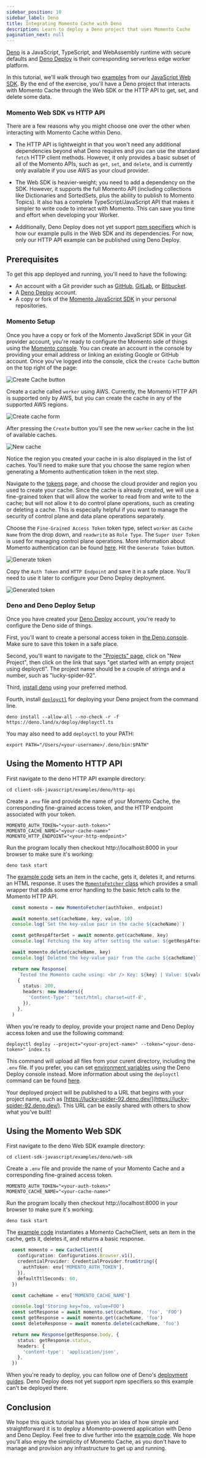 ```yaml
---
sidebar_position: 10
sidebar_label: Deno
title: Integrating Momento Cache with Deno
description: Learn to deploy a Deno project that uses Momento Cache
pagination_next: null
---
```


[Deno](https://deno.land/) is a JavaScript, TypeScript, and WebAssembly runtime with secure defaults and [Deno Deploy](https://deno.com/deploy) is their corresponding serverless edge worker platform.

In this tutorial, we'll walk through two [examples](https://github.com/momentohq/client-sdk-javascript/tree/main/examples/deno) from our [JavaScript Web SDK](https://github.com/momentohq/client-sdk-javascript). By the end of the exercise, you'll have a Deno project that interacts with Momento Cache through the Web SDK or the HTTP API to get, set, and delete some data.

### Momento Web SDK vs HTTP API

There are a few reasons why you might choose one over the other when interacting with Momento Cache within Deno.

- The HTTP API is lightweight in that you won't need any additional dependencies beyond what Deno requires and you can use the standard `fetch` HTTP client methods. However, it only provides a basic subset of all of the Momento APIs, such as `get`, `set`, and `delete`, and is currently only available if you use AWS as your cloud provider.

- The Web SDK is heavier-weight; you need to add a dependency on the SDK. However, it supports the full Momento API (including collections like Dictionaries and SortedSets, plus the ability to publish to Momento Topics). It also has a complete TypeScript/JavaScript API that makes it simpler to write code to interact with Momento. This can save you time and effort when developing your Worker.

- Additionally, Deno Deploy does not yet support [npm specifiers](https://deno.land/manual@v1.36.1/node/npm_specifiers) which is how our example pulls in the Web SDK and its dependencies. For now, only our HTTP API example can be published using Deno Deploy.

## Prerequisites

To get this app deployed and running, you'll need to have the following:

- An account with a Git provider such as [GitHub](https://github.com/), [GitLab](https://gitlab.com), or [Bitbucket](https://bitbucket.org/).
- A [Deno Deploy](https://deno.com/deploy) account.
- A copy or fork of the [Momento JavaScript SDK](https://github.com/momentohq/client-sdk-javascript) in your personal repositories.

### Momento Setup

Once you have a copy or fork of the Momento JavaScript SDK in your Git provider account, you're ready to configure the Momento side of things using the [Momento console](https://console.gomomento.com). You can create an account in the console by providing your email address or linking an existing Google or GitHub account. Once you've logged into the console, click the `Create Cache` button on the top right of the page:

![Create Cache button](/img/console-create-cache.png)

Create a cache called `worker` using AWS. Currently, the Momento HTTP API is supported only by AWS, but you can create the cache in any of the supported AWS regions.

![Create cache form](/img/console-create-worker-cache-form.png)

After pressing the `Create` button you'll see the new `worker` cache in the list of available caches.

![New cache](/img/console-caches-worker.png)

Notice the region you created your cache in is also displayed in the list of caches. You'll need to make sure that you choose the same region when generating a Momento authentication token in the next step. 

Navigate to the [tokens](https://console.gomomento.com/tokens) page, and choose the cloud provider and region you used to create your cache. Since the cache is already created, we will use a fine-grained token that will allow the worker to read from and write to the cache; but will not allow it to do control plane operations, such as creating or deleting a cache. This is especially helpful if you want to manage the security of control plane and data plane operations separately.

Choose the `Fine-Grained Access Token` token type, select `worker` as `Cache Name` from the drop down, and `readwrite` as `Role Type`. The `Super User Token` is used for managing control plane operations. More information about Momento authentication can be found [here](/develop/authentication). Hit the `Generate Token` button.

![Generate token](/img/fgac-worker-auth.png)

Copy the `Auth Token` and `HTTP Endpoint` and save it in a safe place. You'll need to use it later to configure your Deno Deploy deployment.

![Generated token](/img/http-endpoint-auth-token.png)

### Deno and Deno Deploy Setup

Once you have created your [Deno Deploy](https://deno.com/deploy) account, you're ready to configure the Deno side of things.

First, you'll want to create a personal access token in [the Deno console](https://dash.deno.com/account#access-tokens). Make sure to save this token in a safe place.

Second, you'll want to navigate to the ["Projects" page](https://dash.deno.com/projects), click on "New Project", then click on the link that says "get started with an empty project using deployctl". The project name should be a couple of strings and a number, such as "lucky-spider-92".

Third, [install deno](https://deno.land/manual@v1.36.1/getting_started/installation) using your preferred method.

Fourth, install [`deployctl`](https://deno.com/deploy/docs/deployctl) for deploying your Deno project from the command line.

```
deno install --allow-all --no-check -r -f https://deno.land/x/deploy/deployctl.ts
```

You may also need to add `deployctl` to your PATH:

```
export PATH="/Users/<your-username>/.deno/bin:$PATH"
```

## Using the Momento HTTP API

First navigate to the deno HTTP API example directory:

```
cd client-sdk-javascript/examples/deno/http-api
```

Create a `.env` file and provide the name of your Momento Cache, the corresponding fine-grained access token, and the HTTP endpoint associated with your token. 

```
MOMENTO_AUTH_TOKEN="<your-auth-token>"
MOMENTO_CACHE_NAME="<your-cache-name>"
MOMENTO_HTTP_ENDPOINT="<your-http-endpoint>"
```

Run the program locally then checkout http://localhost:8000 in your browser to make sure it's working:

```
deno task start
```

The [example code](https://github.com/momentohq/client-sdk-javascript/tree/main/examples/deno/http-api/index.ts) sets an item in the cache, gets it, deletes it, and returns an HTML response. 
It uses the [`MomentoFetcher` class](https://github.com/momentohq/client-sdk-javascript/blob/main/examples/deno/http-api/index.ts#L10) which provides a small wrapper that adds some error handling to the basic fetch calls to the Momento HTTP API.
   
```typescript
  const momento = new MomentoFetcher(authToken, endpoint)

  await momento.set(cacheName, key, value, 10)
  console.log(`Set the key-value pair in the cache ${cacheName}`)

  const getRespAfterSet = await momento.get(cacheName, key)
  console.log(`Fetching the key after setting the value: ${getRespAfterSet}`)

  await momento.delete(cacheName, key)
  console.log(`Deleted the key-value pair from the cache ${cacheName}`)

  return new Response(
    `Tested the Momento cache using: <br /> Key: ${key} | Value: ${value}`,
    {
      status: 200,
      headers: new Headers({
        'Content-Type': 'text/html; charset=utf-8',
      }),
    },
  )
```

When you're ready to deploy, provide your project name and Deno Deploy access token and use the following command:

```
deployctl deploy --project="<your-project-name>" --token="<your-deno-token>" index.ts
```

This command will upload all files from your curent directory, including the `.env` file. If you prefer, you can set [environment variables](https://deno.com/deploy/docs/environment-variables) using the Deno Deploy console instead. More information about using the `deployctl` command can be found [here](https://deno.com/deploy/docs/deployctl).

Your deployed project will be published to a URL that begins with your project name, such as [https://lucky-spider-92.deno.dev/](https://lucky-spider-92.deno.dev/). This URL can be easily shared with others to show what you've built!

## Using the Momento Web SDK

First navigate to the deno Web SDK example directory:

```
cd client-sdk-javascript/examples/deno/web-sdk
```

Create a `.env` file and provide the name of your Momento Cache and a corresponding fine-grained access token.

```
MOMENTO_AUTH_TOKEN="<your-auth-token>"
MOMENTO_CACHE_NAME="<your-cache-name>"
```

Run the program locally then checkout http://localhost:8000 in your browser to make sure it's working:

```
deno task start
```

The [example code](https://github.com/momentohq/client-sdk-javascript/tree/main/examples/deno/web-sdk/index.ts) instantiates a Momento CacheClient, sets an item in the cache, gets it, deletes it, and returns a basic response. 

```typescript
  const momento = new CacheClient({
    configuration: Configurations.Browser.v1(),
    credentialProvider: CredentialProvider.fromString({
      authToken: env['MOMENTO_AUTH_TOKEN'],
    }),
    defaultTtlSeconds: 60,
  })

  const cacheName = env['MOMENTO_CACHE_NAME']

  console.log('Storing key=foo, value=FOO')
  const setResponse = await momento.set(cacheName, 'foo', 'FOO')
  const getResponse = await momento.get(cacheName, 'foo')
  const deleteResponse = await momento.delete(cacheName, 'foo')

  return new Response(getResponse.body, {
    status: getResponse.status,
    headers: {
      'content-type': 'application/json',
    },
  })
```

When you're ready to deploy, you can follow one of Deno's [deployment guides](https://deno.land/manual@v1.36.1/advanced/deploying_deno). Deno Deploy does not yet support npm specifiers so this example can't be deployed there. 

## Conclusion

We hope this quick tutorial has given you an idea of how simple and straightforward it is to deploy a Momento-powered application with Deno and Deno Deploy. Feel free to dive further into the [example code](https://github.com/momentohq/client-sdk-javascript/tree/main/examples/deno). We hope you'll also enjoy the simplicity of Momento Cache, as you don't have to manage and provision any infrastructure to get up and running.

